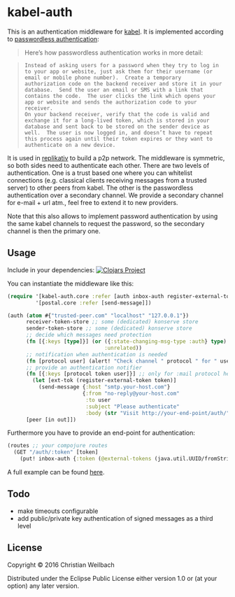 # kabel-auth

This is an authentication middleware for
[kabel](https://github.com/replikativ/kabel). It is implemented according to [passwordless authentication](https://medium.com/@ninjudd/passwords-are-obsolete-9ed56d483eb):

> Here’s how passwordless authentication works in more detail:

>     Instead of asking users for a password when they try to log in
>     to your app or website, just ask them for their username (or
>     email or mobile phone number).  Create a temporary
>     authorization code on the backend receiver and store it in your
>     database.  Send the user an email or SMS with a link that
>     contains the code.  The user clicks the link which opens your
>     app or website and sends the authorization code to your receiver.
>     On your backend receiver, verify that the code is valid and
>     exchange it for a long-lived token, which is stored in your
>     database and sent back to be stored on the sender device as
>     well.  The user is now logged in, and doesn’t have to repeat
>     this process again until their token expires or they want to
>     authenticate on a new device.

It is used in [replikativ](https://github.com/replikativ/replikativ)
to build a p2p network. The middleware is symmetric, so both sides
need to authenticate each other. There are two levels of
authentication. One is a trust based one where you can whitelist
connections (e.g. classical clients receiving messages from a trusted
server) to other peers from kabel. The other is the passwordless
authentication over a secondary channel. We provide a secondary
channel for e-mail + url atm., feel free to extend it to new
providers.


Note that this also allows to implement password authentication by
using the same kabel channels to request the password, so the
secondary channel is then the primary one.

## Usage

Include in your dependencies:
[![Clojars Project](http://clojars.org/io.replikativ/kabel-auth/latest-version.svg)](http://clojars.org/io.replikativ/kabel-auth)

You can instantiate the middleware like this:

~~~clojure
(require '[kabel-auth.core :refer [auth inbox-auth register-external-token external-tokens]]
         '[postal.core :refer [send-message]])

(auth (atom #{"trusted-peer.com" "localhost" "127.0.0.1"})
      receiver-token-store ;; some (dedicated) konserve store
      sender-token-store ;; some (dedicated) konserve store
      ;; decide which messages need protection
      (fn [{:keys [type]}] (or ({:state-changing-msg-type :auth} type)
                               :unrelated))
      ;; notification when authentication is needed
      (fn [protocol user] (alert! "Check channel " protocol " for " user))
      ;; provide an authentication notifier
      (fn [{:keys [protocol token user]}] ;; only for :mail protocol here
        (let [ext-tok (register-external-token token)]
          (send-message {:host "smtp.your-host.com"}
                        {:from "no-reply@your-host.com"
                         :to user
                         :subject "Please authenticate"
                         :body (str "Visit http://your-end-point/auth/" ext-tok)})))
      [peer [in out]])
~~~

Furthermore you have to provide an end-point for authentication:

~~~clojure
(routes ;; your compojure routes
  (GET "/auth/:token" [token]
    (put! inbox-auth {:token (@external-tokens (java.util.UUID/fromString token))})))
~~~

A full example can be found [here](https://github.com/whilo/topiq/src/topiq/core.cljs).


## Todo
   - make timeouts configurable
   - add public/private key authentication of signed messages as a third level

## License

Copyright © 2016 Christian Weilbach

Distributed under the Eclipse Public License either version 1.0 or (at
your option) any later version.
